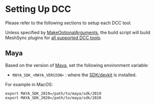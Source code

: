 # Setting Up DCC

Please refer to the following sections to setup each DCC tool.

Unless specified by [MakeOptionalArguments](MakeOptionalArguments.md), 
the build script will build MeshSync plugins for [all supported DCC tools](../../README.md).

## Maya

Based on the version of [Maya](https://www.autodesk.com/products/maya/overview), set the following environment variable:
* `MAYA_SDK_<MAYA_VERSION>` : 
  where the [SDK/devkit](https://www.autodesk.com/developer-network/platform-technologies/maya) is installed.

For example in MacOS:
``` 
export MAYA_SDK_2019=/path/to/maya/sdk/2019
export MAYA_SDK_2020=/path/to/maya/sdk/2020
``` 
